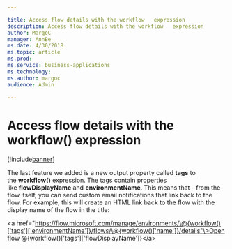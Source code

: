 ```yaml
---

title: Access flow details with the workflow   expression
description: Access flow details with the workflow   expression
author: MargoC
manager: AnnBe
ms.date: 4/30/2018
ms.topic: article
ms.prod: 
ms.service: business-applications
ms.technology: 
ms.author: margoc
audience: Admin

---
```

#  Access flow details with the workflow() expression




[!include[banner](../../../includes/banner.md)]

The last feature we added is a new output property called **tags** to
the **workflow()** expression. The tags contain properties
like **flowDisplayName** and **environmentName**. This means that - from the
flow itself, you can send custom email notifications that link back to the flow.
For example, this will create an HTML link back to the flow with the display
name of the flow in the title:

\<a
href="https://flow.microsoft.com/manage/environments/\@{workflow()['tags']['environmentName']}/flows/\@{workflow()['name']}/details"\>Open
flow \@{workflow()['tags']['flowDisplayName']}\</a\>
